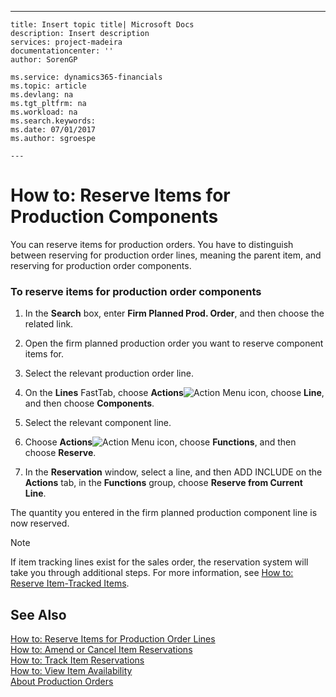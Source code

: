 ---
    title: Insert topic title| Microsoft Docs
    description: Insert description
    services: project-madeira
    documentationcenter: ''
    author: SorenGP

    ms.service: dynamics365-financials
    ms.topic: article
    ms.devlang: na
    ms.tgt_pltfrm: na
    ms.workload: na
    ms.search.keywords:
    ms.date: 07/01/2017
    ms.author: sgroespe

    ---
# How to: Reserve Items for Production Components
You can reserve items for production orders. You have to distinguish between reserving for production order lines, meaning the parent item, and reserving for production order components.  
  
### To reserve items for production order components  
  
1.  In the **Search** box, enter **Firm Planned Prod. Order**, and then choose the related link.  
  
2.  Open the firm planned production order you want to reserve component items for.  
  
3.  Select the relevant production order line.  
  
4.  On the **Lines** FastTab, choose **Actions**![Action Menu icon](../DesignAndEngineering/media/actionmenuicon.png "actionMenuIcon"), choose **Line**, and then choose **Components**.  
  
5.  Select the relevant component line.  
  
6.  Choose **Actions**![Action Menu icon](../DesignAndEngineering/media/actionmenuicon.png "actionMenuIcon"), choose **Functions**, and then choose **Reserve**.  
  
7.  In the **Reservation** window, select a line, and then ADD INCLUDE<!--[!INCLUDE[bp_ribbonxml](../Token/bp_ribbonxml_md.md)]--> on the **Actions** tab, in the **Functions** group, choose **Reserve from Current Line**.  
  
 The quantity you entered in the firm planned production component line is now reserved.  
  
> [!NOTE]  
>  If item tracking lines exist for the sales order, the reservation system will take you through additional steps. For more information, see [How to: Reserve Item\-Tracked Items](../DesignAndEngineering/how-to-reserve-item-tracked-items.md).  
  
## See Also  
 [How to: Reserve Items for Production Order Lines](../Production/how-to-reserve-items-for-production-order-lines.md)   
 [How to: Amend or Cancel Item Reservations](../OperationsPlanning/how-to-amend-or-cancel-item-reservations.md)   
 [How to: Track Item Reservations](../OperationsPlanning/how-to-track-item-reservations.md)   
 [How to: View Item Availability](../OperationsPlanning/how-to-view-item-availability.md)   
 [About Production Orders](../Production/about-production-orders.md)